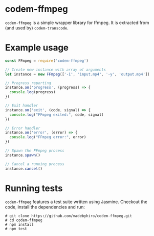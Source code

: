 # codem-ffmpeg

`codem-ffmpeg` is a simple wrapper library for ffmpeg. It is extracted from (and used by) `codem-transcode`.

# Example usage

```javascript
const FFmpeg = require('codem-ffmpeg')

// Create new instance with array of arguments
let instance = new FFmpeg(['-i', 'input.mp4', '-y', 'output.mp4'])

// Progress reporting
instance.on('progress', (progress) => {
  console.log(progress)
})

// Exit handler
instance.on('exit', (code, signal) => {
  console.log("FFmpeg exited:", code, signal)
})

// Error handler
instance.on('error', (error) => {
  console.log("FFmpeg error:", error)
})

// Spawn the FFmpeg process
instance.spawn()

// Cancel a running process
instance.cancel()
```

# Running tests

`codem-ffmpeg` features a test suite written using Jasmine. Checkout the code, install the dependencies and run:

```
# git clone https://github.com/madebyhiro/codem-ffmpeg.git
# cd codem-ffmpeg
# npm install
# npm test
```